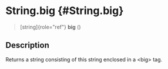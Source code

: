 String.big {#String.big}
==========

> [string]{role="ref"} **big** ()

Description
-----------

Returns a string consisting of this string enclosed in a \<big\> tag.
